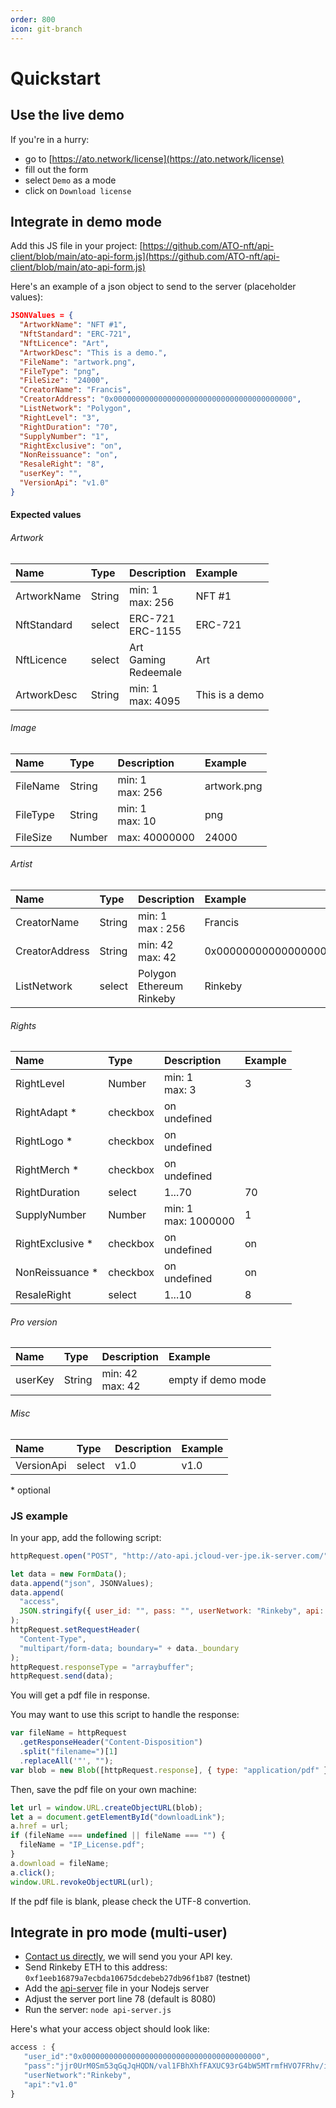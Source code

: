 ```yaml
---
order: 800
icon: git-branch
---
```


# Quickstart

## Use the live demo

If you're in a hurry:

- go to [https://ato.network/license](https://ato.network/license)
- fill out the form
- select `Demo` as a mode
- click on `Download license`

## Integrate in demo mode

Add this JS file in your project: [https://github.com/ATO-nft/api-client/blob/main/ato-api-form.js](https://github.com/ATO-nft/api-client/blob/main/ato-api-form.js)

Here's an example of a json object to send to the server (placeholder values):

```json
JSONValues = {
  "ArtworkName": "NFT #1",
  "NftStandard": "ERC-721",
  "NftLicence": "Art",
  "ArtworkDesc": "This is a demo.",
  "FileName": "artwork.png",
  "FileType": "png",
  "FileSize": "24000",
  "CreatorName": "Francis",
  "CreatorAddress": "0x0000000000000000000000000000000000000000",
  "ListNetwork": "Polygon",
  "RightLevel": "3",
  "RightDuration": "70",
  "SupplyNumber": "1",
  "RightExclusive": "on",
  "NonReissuance": "on",
  "ResaleRight": "8",
  "userKey": "",
  "VersionApi": "v1.0"
}
```

#### Expected values

###### Artwork

| Name        | Type   | Description                      | Example        |
| :---------- | :----- | :------------------------------- | :------------- |
| ArtworkName | String | min: 1 <br/> max: 256            | NFT #1         |
| NftStandard | select | ERC-721 <br/> ERC-1155           | ERC-721        |
| NftLicence  | select | Art <br/> Gaming <br/> Redeemale | Art            |
| ArtworkDesc | String | min: 1 <br/> max: 4095           | This is a demo |

###### Image

| Name     | Type   | Description           | Example     |
| :------- | :----- | :-------------------- | :---------- |
| FileName | String | min: 1 <br/> max: 256 | artwork.png |
| FileType | String | min: 1 <br/>max: 10   | png         |
| FileSize | Number | max: 40000000         | 24000       |

###### Artist

| Name           | Type   | Description                          | Example                                    |
| :------------- | :----- | :----------------------------------- | :----------------------------------------- |
| CreatorName    | String | min: 1 <br/> max : 256               | Francis                                    |
| CreatorAddress | String | min: 42 <br/> max: 42                | 0x0000000000000000000000000000000000000000 |
| ListNetwork    | select | Polygon <br/> Ethereum <br/> Rinkeby | Rinkeby                                    |

###### Rights

| Name              | Type     | Description               | Example |
| :---------------- | :------- | :------------------------ | :------ |
| RightLevel        | Number   | min: 1 <br/> max: 3       | 3       |
| RightAdapt \*     | checkbox | on <br/> undefined        |         |
| RightLogo \*      | checkbox | on <br/> undefined        |         |
| RightMerch \*     | checkbox | on <br/> undefined        |         |
| RightDuration     | select   | 1...70                    | 70      |
| SupplyNumber      | Number   | min: 1 <br/> max: 1000000 | 1       |
| RightExclusive \* | checkbox | on <br/> undefined        | on      |
| NonReissuance \*  | checkbox | on <br/> undefined        | on      |
| ResaleRight       | select   | 1...10                    | 8       |

###### Pro version

| Name    | Type   | Description           | Example            |
| :------ | :----- | :-------------------- | :----------------- |
| userKey | String | min: 42 <br/> max: 42 | empty if demo mode |

###### Misc

| Name       | Type   | Description | Example |
| :--------- | :----- | :---------- | :------ |
| VersionApi | select | v1.0        | v1.0    |

\* optional

### JS example

In your app, add the following script:

```javascript
httpRequest.open("POST", "http://ato-api.jcloud-ver-jpe.ik-server.com/"); // or https

let data = new FormData();
data.append("json", JSONValues);
data.append(
  "access",
  JSON.stringify({ user_id: "", pass: "", userNetwork: "Rinkeby", api: "v1.0" })
);
httpRequest.setRequestHeader(
  "Content-Type",
  "multipart/form-data; boundary=" + data._boundary
);
httpRequest.responseType = "arraybuffer";
httpRequest.send(data);
```

You will get a pdf file in response.

You may want to use this script to handle the response:

```javascript
var fileName = httpRequest
  .getResponseHeader("Content-Disposition")
  .split("filename=")[1]
  .replaceAll('"', "");
var blob = new Blob([httpRequest.response], { type: "application/pdf" });
```

Then, save the pdf file on your own machine:

```javascript
let url = window.URL.createObjectURL(blob);
let a = document.getElementById("downloadLink");
a.href = url;
if (fileName === undefined || fileName === "") {
  fileName = "IP_License.pdf";
}
a.download = fileName;
a.click();
window.URL.revokeObjectURL(url);
```

If the pdf file is blank, please check the UTF-8 convertion.

## Integrate in pro mode (multi-user)

- [Contact us directly](https://github.com/ATO-nft/api-client#support), we will send you your API key.
- Send Rinkeby ETH to this address: `0xf1eeb16879a7ecbda10675dcdebeb27db96f1b87` (testnet)
- Add the [api-server](https://github.com/ATO-nft/api-core/blob/main/api-server.js) file in your Nodejs server
- Adjust the server port line 78 (default is 8080)
- Run the server: `node api-server.js`

Here's what your access object should look like:

```javascript
access : {
   "user_id":"0x0000000000000000000000000000000000000000",
   "pass":"jjr0UrM0Sm53qGqJqHQDN/val1FBhXhfFAXUC93rG4bW5MTrmfHVO7FRhv/i8C+HNi/yOhZaaucC+EdLpavYfc9VZMbny/mz5pOwT9Q4njk7WrN9tixLrnK+KB/hn/jjkRgJ3vB0zAKtVUmk2OZb3XxBymOTDwlGoNcV2MHVva/uMEJVeJR6qCgPfIBhbOTTM6dzFlEzjIHyZrrEpTyUcHAihbJSOQbnDDJ8Bp5T8WjLUNkVAEy59sBGr5qYXcUiU9vPVJGZ2/vjelXqAO41DCblOgn55bg4z4868ZA9OVHmFh3yY2N3iVEu7gEKfpFr00AF/vQQEsJrI31A9Tu7OQ==",
   "userNetwork":"Rinkeby",
   "api":"v1.0"
}
```
